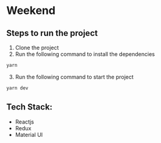 # Weekend

## Steps to run the project
1. Clone the project
2. Run the following command to install the dependencies
```bash
yarn
```
3. Run the following command to start the project
```bash
yarn dev
```
## Tech Stack: 
- Reactjs
- Redux
- Material UI